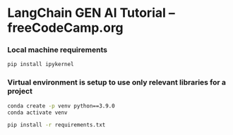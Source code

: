 # LangChain GEN AI Tutorial – freeCodeCamp.org

### Local machine requirements
``` bash
pip install ipykernel
```
### Virtual environment is setup to use only relevant libraries for a project
``` bash
conda create -p venv python==3.9.0
conda activate venv

pip install -r requirements.txt
```
